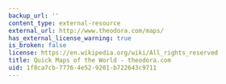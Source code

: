 ```yaml
---
backup_url: ''
content_type: external-resource
external_url: http://www.theodora.com/maps/
has_external_license_warning: true
is_broken: false
license: https://en.wikipedia.org/wiki/All_rights_reserved
title: Quick Maps of the World - theodora.com
uid: 1f8ca7cb-7776-4e52-9201-b722643c9711
---
```


